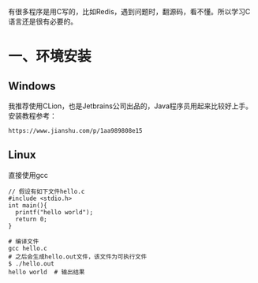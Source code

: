有很多程序是用C写的，比如Redis，遇到问题时，翻源码，看不懂。所以学习C语言还是很有必要的。

# 一、环境安装

## Windows

我推荐使用CLion，也是Jetbrains公司出品的，Java程序员用起来比较好上手。安装教程参考：

    https://www.jianshu.com/p/1aa989808e15
    
## Linux

直接使用gcc

    // 假设有如下文件hello.c
    #include <stdio.h>
    int main(){
      printf("hello world");
      return 0;
    }
    
    # 编译文件
    gcc hello.c
    # 之后会生成hello.out文件，该文件为可执行文件
    $ ./hello.out
    hello world  # 输出结果
    
